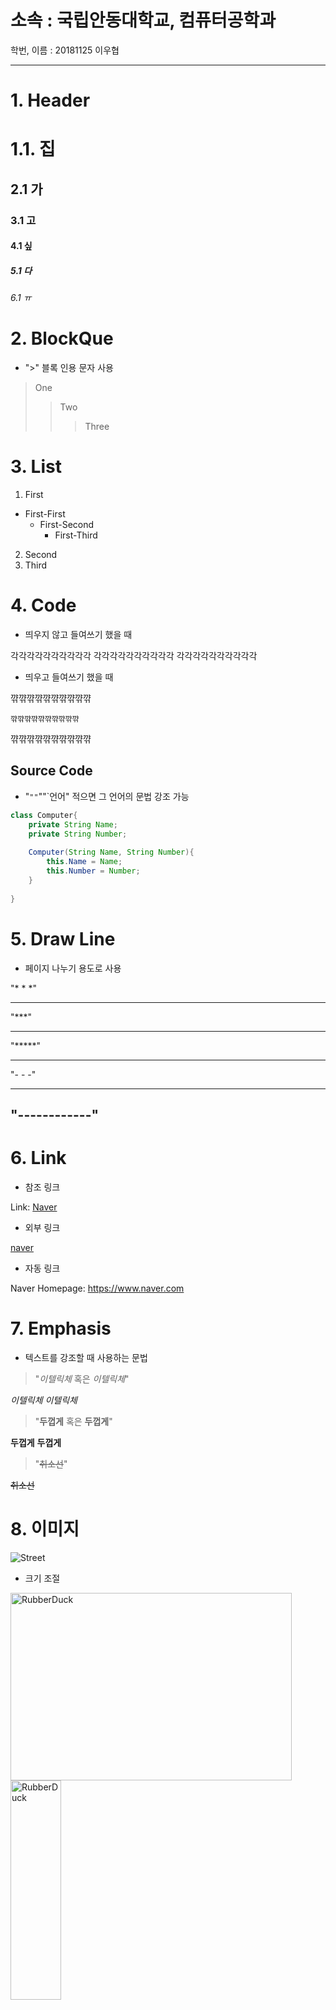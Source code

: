 소속 : 국립안동대학교, 컴퓨터공학과
========================

학번, 이름 : 20181125 이우협

--------------------------------
# 1. Header
# 1.1. 집
## 2.1 가
### 3.1 고
#### 4.1 싶
##### 5.1 다
###### 6.1 ㅠ

# 2. BlockQue

* ">" 블록 인용 문자 사용

> One
>	> Two
>	>	>Three

# 3. List
1. First
* First-First
	+ First-Second
		- First-Third
2. Second
3. Third

# 4. Code

* 띄우지 않고 들여쓰기 했을 때

각각각각각각각각각각
	각각각각각각각각각각
각각각각각각각각각각

* 띄우고 들여쓰기 했을 때

꺆꺆꺆꺆꺆꺆꺆꺆꺆꺆
	
	꺆꺆꺆꺆꺆꺆꺆꺆꺆꺆

꺆꺆꺆꺆꺆꺆꺆꺆꺆꺆

## Source Code

* "`""`""`언어" 적으면 그 언어의 문법 강조 가능

```java
class Computer{
	private String Name;
	private String Number;
	
	Computer(String Name, String Number){
		this.Name = Name;
		this.Number = Number;
	}
		
}
```


# 5. Draw Line

* 페이지 나누기 용도로 사용

"* * *"
* * *
"***"
***
"*****"
*****
"- - -"
- - -
"------------"
------------

# 6. Link

* 참조 링크

Link: [Naver][Naverlink]

[Naverlink]: https://www.naver.co.kr

* 외부 링크

[naver](https://www.naver.com "네이버 드가자~")

* 자동 링크

Naver Homepage: <https://www.naver.com>

# 7. Emphasis

* 텍스트를 강조할 때 사용하는 문법

>"*이텔릭체* 혹은 _이텔릭체_"

*이텔릭체*
_이텔릭체_

>"**두껍게** 혹은 __두껍게__"

**두껍게**
__두껍게__

>"~~취소선~~"

~~취소선~~

# 8. 이미지

![Street](sangsu.jpg "sangsu")

* 크기 조절

<img src="sangsu.jpg" width="450px" height="300px" title="px(픽셀) 크기 설정" alt="RubberDuck"></img><br/>
<img src="sangsu.jpg" width="40%" height="30%" title="px(픽셀) 크기 설정" alt="RubberDuck"></img>

# 9. Footnotes

* 링크 주석 달기

Here is a simple footnote[^1].

A footnote can also have multiple lines[^2].

You can also use words, to fit your writing style more closely[^3].

[^1]: My reference.
[^2]: Every new line should be prefixed with 2 spaces.
This allows you to have a footnote with multiple lines.
[^3]:Named footnotes will still render with numbers instead of the text but allow easier identification and linking.
This footnote also has been made with a different syntax using 4 spaces for new lines.

# 10. Table

| 값 | 의미 | 기본값 |
|---|:---:|---:|
| `static` | 유형(기준) 없음 / 배치 불가능 | `static` |
| `relative` | 요소 자신을 기준으로 배치 | |
| `absolute` | 위치 상 부모(조상)요소를 기준으로 배치 | |
| `fixed` | 브라우저 창을 기준으로 배치 | |

* 줄 바꿈(공백 2번 혹은 "<"br">" 사용)

줄바꿈은이렇게하는거지 줄바꿈은이렇게하는거지  
줄바꿈은이렇게하는거지줄바꿈은이렇게하는거지